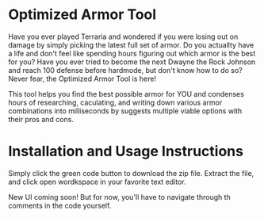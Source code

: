 # Optimized Armor Tool
Have you ever played Terraria and wondered if you were losing out on damage by simply picking the latest full set of armor. Do you actuallty have a life and don't feel like spending hours figuring out which armor is the best for you? Have you ever tried to become the next Dwayne the Rock Johnson and reach 100 defense before hardmode, but don't know how to do so? Never fear, the Optimized Armor Tool is here!

This tool helps you find the best possible armor for YOU and condenses hours of researching, caculating, and writing down various armor combinations into milliseconds by suggests multiple viable options with their pros and cons.

# Installation and Usage Instructions
Simply click the green code button to download the zip file. Extract the file, and click open wordkspace in your favorite text editor. 

New UI coming soon! But for now, you'll have to navigate through th comments in the code yourself.
